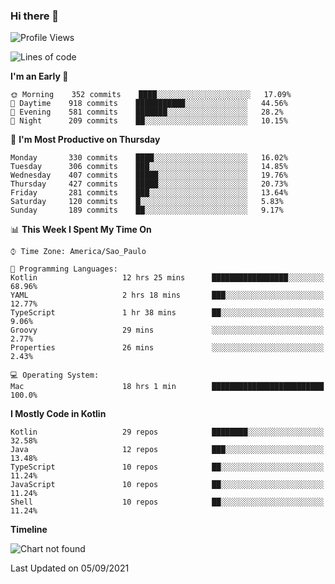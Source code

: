 ### Hi there 👋

<!--
**fernandonogueira/fernandonogueira** is a ✨ _special_ ✨ repository because its `README.md` (this file) appears on your GitHub profile.

Here are some ideas to get you started:

- 🔭 I’m currently working on ...
- 🌱 I’m currently learning ...
- 👯 I’m looking to collaborate on ...
- 🤔 I’m looking for help with ...
- 💬 Ask me about ...
- 📫 How to reach me: ...
- 😄 Pronouns: ...
- ⚡ Fun fact: ...
-->

<!--START_SECTION:waka-->
![Profile Views](http://img.shields.io/badge/Profile%20Views-0-blue)

![Lines of code](https://img.shields.io/badge/From%20Hello%20World%20I%27ve%20Written-462383%20lines%20of%20code-blue)

**I'm an Early 🐤** 

```text
🌞 Morning    352 commits    ████░░░░░░░░░░░░░░░░░░░░░   17.09% 
🌆 Daytime    918 commits    ███████████░░░░░░░░░░░░░░   44.56% 
🌃 Evening    581 commits    ███████░░░░░░░░░░░░░░░░░░   28.2% 
🌙 Night      209 commits    ██░░░░░░░░░░░░░░░░░░░░░░░   10.15%

```
📅 **I'm Most Productive on Thursday** 

```text
Monday       330 commits    ████░░░░░░░░░░░░░░░░░░░░░   16.02% 
Tuesday      306 commits    ███░░░░░░░░░░░░░░░░░░░░░░   14.85% 
Wednesday    407 commits    █████░░░░░░░░░░░░░░░░░░░░   19.76% 
Thursday     427 commits    █████░░░░░░░░░░░░░░░░░░░░   20.73% 
Friday       281 commits    ███░░░░░░░░░░░░░░░░░░░░░░   13.64% 
Saturday     120 commits    █░░░░░░░░░░░░░░░░░░░░░░░░   5.83% 
Sunday       189 commits    ██░░░░░░░░░░░░░░░░░░░░░░░   9.17%

```


📊 **This Week I Spent My Time On** 

```text
⌚︎ Time Zone: America/Sao_Paulo

💬 Programming Languages: 
Kotlin                   12 hrs 25 mins      █████████████████░░░░░░░░   68.96% 
YAML                     2 hrs 18 mins       ███░░░░░░░░░░░░░░░░░░░░░░   12.77% 
TypeScript               1 hr 38 mins        ██░░░░░░░░░░░░░░░░░░░░░░░   9.06% 
Groovy                   29 mins             ░░░░░░░░░░░░░░░░░░░░░░░░░   2.77% 
Properties               26 mins             ░░░░░░░░░░░░░░░░░░░░░░░░░   2.43%

💻 Operating System: 
Mac                      18 hrs 1 min        █████████████████████████   100.0%

```

**I Mostly Code in Kotlin** 

```text
Kotlin                   29 repos            ████████░░░░░░░░░░░░░░░░░   32.58% 
Java                     12 repos            ███░░░░░░░░░░░░░░░░░░░░░░   13.48% 
TypeScript               10 repos            ██░░░░░░░░░░░░░░░░░░░░░░░   11.24% 
JavaScript               10 repos            ██░░░░░░░░░░░░░░░░░░░░░░░   11.24% 
Shell                    10 repos            ██░░░░░░░░░░░░░░░░░░░░░░░   11.24%

```


**Timeline**

![Chart not found](https://raw.githubusercontent.com/fernandonogueira/fernandonogueira/master/charts/bar_graph.png) 


 Last Updated on 05/09/2021
<!--END_SECTION:waka-->
